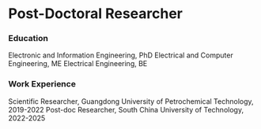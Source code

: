 # Post-Doctoral Researcher

### Education
Electronic and Information Engineering, PhD
Electrical and Computer Engineering, ME
Electrical Engineering, BE

### Work Experience
Scientific Researcher, Guangdong University of Petrochemical Technology, 2019-2022
Post-doc Researcher, South China University of Technology, 2022-2025
